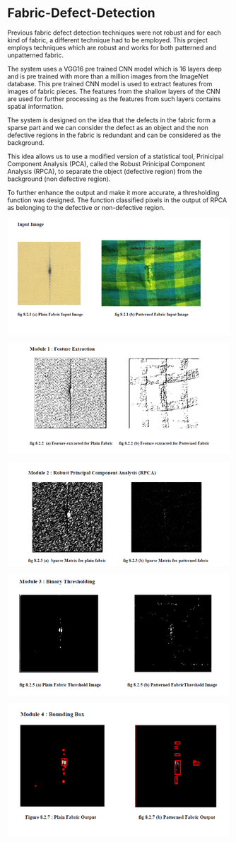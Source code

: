# Fabric-Defect-Detection
Previous fabric defect detection techniques were not robust and for each kind of fabric, a different technique had to be employed. This project employs techniques which are robust and works for both patterned and unpatterned fabric.

The system uses a VGG16 pre trained CNN model which is 16 layers deep and is pre trained with more than a million images from the ImageNet database. This pre trained CNN model is used to extract features from images of fabric pieces. The features from the shallow layers of the CNN are used for further processing as the features from such layers contains spatial information.

The system is designed on the idea that the defects in the fabric form a sparse part and we can consider the defect as an object and the non defective regions in the fabric is redundant and can be considered as the background.

This idea allows us to use a modified version of a statistical tool, Prinicipal Component Analysis (PCA), called the Robust Prinicipal Component Analysis (RPCA), to separate the object (defective region) from the background (non defective region).

To further enhance the output and make it more accurate, a thresholding function was designed. The function classified pixels in the output of RPCA as belonging to the defective or non-defective region.

![](/Inputs.png)

![](/Features.png)

![](/RPCA_Output.png)

![](/Thresholding_Output.png)

![](/Final_Output.png)
